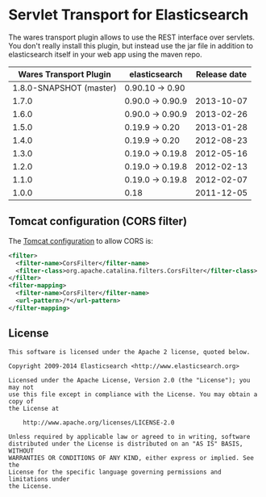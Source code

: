 Servlet Transport for Elasticsearch
==================================

The wares transport plugin allows to use the REST interface over servlets. You don't really install this plugin,
but instead use the jar file in addition to elasticsearch itself in your web app using the maven repo.

|   Wares Transport Plugin    | elasticsearch         | Release date |
|-----------------------------|-----------------------|:------------:|
| 1.8.0-SNAPSHOT (master)     | 0.90.10 -> 0.90       |              |
| 1.7.0                       | 0.90.0 -> 0.90.9      |  2013-10-07  |
| 1.6.0                       | 0.90.0 -> 0.90.9      |  2013-02-26  |
| 1.5.0                       | 0.19.9 -> 0.20        |  2013-01-28  |
| 1.4.0                       | 0.19.9 -> 0.20        |  2012-08-23  |
| 1.3.0                       | 0.19.0 -> 0.19.8      |  2012-05-16  |
| 1.2.0                       | 0.19.0 -> 0.19.8      |  2012-02-13  |
| 1.1.0                       | 0.19.0 -> 0.19.8      |  2012-02-07  |
| 1.0.0                       | 0.18                  |  2011-12-05  |


Tomcat configuration (CORS filter)
----------------------------------

The [Tomcat configuration](http://tomcat.apache.org/tomcat-7.0-doc/config/filter.html#CORS_Filter) to allow CORS is:

```xml
<filter>
  <filter-name>CorsFilter</filter-name>
  <filter-class>org.apache.catalina.filters.CorsFilter</filter-class>
</filter>
<filter-mapping>
  <filter-name>CorsFilter</filter-name>
  <url-pattern>/*</url-pattern>
</filter-mapping>
```

License
-------

    This software is licensed under the Apache 2 license, quoted below.

    Copyright 2009-2014 Elasticsearch <http://www.elasticsearch.org>

    Licensed under the Apache License, Version 2.0 (the "License"); you may not
    use this file except in compliance with the License. You may obtain a copy of
    the License at

        http://www.apache.org/licenses/LICENSE-2.0

    Unless required by applicable law or agreed to in writing, software
    distributed under the License is distributed on an "AS IS" BASIS, WITHOUT
    WARRANTIES OR CONDITIONS OF ANY KIND, either express or implied. See the
    License for the specific language governing permissions and limitations under
    the License.

